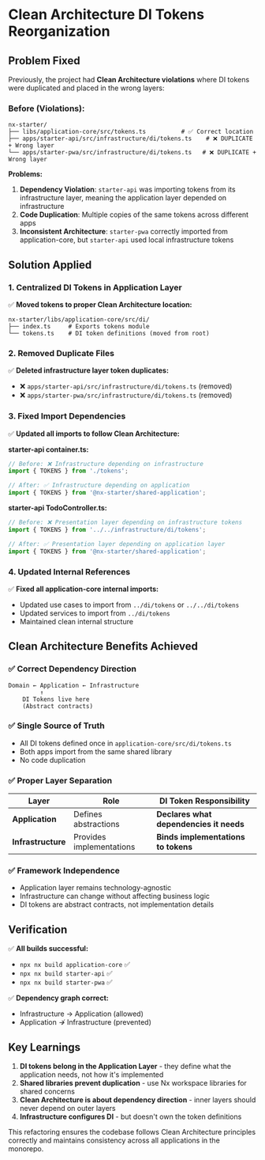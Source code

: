# Clean Architecture DI Tokens Reorganization

## Problem Fixed

Previously, the project had **Clean Architecture violations** where DI tokens were duplicated and placed in the wrong layers:

### Before (Violations):

```
nx-starter/
├── libs/application-core/src/tokens.ts          # ✅ Correct location
├── apps/starter-api/src/infrastructure/di/tokens.ts    # ❌ DUPLICATE + Wrong layer
└── apps/starter-pwa/src/infrastructure/di/tokens.ts   # ❌ DUPLICATE + Wrong layer
```

**Problems:**

1. **Dependency Violation**: `starter-api` was importing tokens from its infrastructure layer, meaning the application layer depended on infrastructure
2. **Code Duplication**: Multiple copies of the same tokens across different apps
3. **Inconsistent Architecture**: `starter-pwa` correctly imported from application-core, but `starter-api` used local infrastructure tokens

## Solution Applied

### 1. Centralized DI Tokens in Application Layer

✅ **Moved tokens to proper Clean Architecture location:**

```
nx-starter/libs/application-core/src/di/
├── index.ts     # Exports tokens module
└── tokens.ts    # DI token definitions (moved from root)
```

### 2. Removed Duplicate Files

✅ **Deleted infrastructure layer token duplicates:**

- ❌ `apps/starter-api/src/infrastructure/di/tokens.ts` (removed)
- ❌ `apps/starter-pwa/src/infrastructure/di/tokens.ts` (removed)

### 3. Fixed Import Dependencies

✅ **Updated all imports to follow Clean Architecture:**

**starter-api container.ts:**

```typescript
// Before: ❌ Infrastructure depending on infrastructure
import { TOKENS } from './tokens';

// After: ✅ Infrastructure depending on application
import { TOKENS } from '@nx-starter/shared-application';
```

**starter-api TodoController.ts:**

```typescript
// Before: ❌ Presentation layer depending on infrastructure tokens
import { TOKENS } from '../../infrastructure/di/tokens';

// After: ✅ Presentation layer depending on application layer
import { TOKENS } from '@nx-starter/shared-application';
```

### 4. Updated Internal References

✅ **Fixed all application-core internal imports:**

- Updated use cases to import from `../di/tokens` or `../../di/tokens`
- Updated services to import from `../di/tokens`
- Maintained clean internal structure

## Clean Architecture Benefits Achieved

### ✅ Correct Dependency Direction

```
Domain ← Application ← Infrastructure
         ↑
    DI Tokens live here
    (Abstract contracts)
```

### ✅ Single Source of Truth

- All DI tokens defined once in `application-core/src/di/tokens.ts`
- Both apps import from the same shared library
- No code duplication

### ✅ Proper Layer Separation

| Layer              | Role                     | DI Token Responsibility                 |
| ------------------ | ------------------------ | --------------------------------------- |
| **Application**    | Defines abstractions     | **Declares what dependencies it needs** |
| **Infrastructure** | Provides implementations | **Binds implementations to tokens**     |

### ✅ Framework Independence

- Application layer remains technology-agnostic
- Infrastructure can change without affecting business logic
- DI tokens are abstract contracts, not implementation details

## Verification

✅ **All builds successful:**

- `npx nx build application-core` ✅
- `npx nx build starter-api` ✅
- `npx nx build starter-pwa` ✅

✅ **Dependency graph correct:**

- Infrastructure → Application (allowed)
- Application ↛ Infrastructure (prevented)

## Key Learnings

1. **DI tokens belong in the Application Layer** - they define what the application needs, not how it's implemented
2. **Shared libraries prevent duplication** - use Nx workspace libraries for shared concerns
3. **Clean Architecture is about dependency direction** - inner layers should never depend on outer layers
4. **Infrastructure configures DI** - but doesn't own the token definitions

This refactoring ensures the codebase follows Clean Architecture principles correctly and maintains consistency across all applications in the monorepo.
